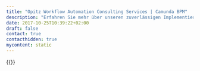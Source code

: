 ```yaml
---
title: "Opitz Workflow Automation Consulting Services | Camunda BPM"
description: "Erfahren Sie mehr über unseren zuverlässigen Implementierungspartner Opitz Consulting. Camunda ist der Marktführer für Workflow-Automatisierung und Geschäftsprozessmanagement. Holen Sie sich heute Ihre 30-Tage-Testversion."
date: 2017-10-25T10:39:22+02:00
draft: false
contact: true
contacthidden: true
mycontent: static
---
```

{{<partner-single
company="Opitz Consulting Deutschland GmbH"
type="si"
website="http://www.opitz-consulting.de/"
countrycode="DE"
city="Gummersbach"
description="<p>Bessere Datenqualit&auml;t, Vermeidung von Medienbr&uuml;chen, hohe Skalierbarkeit k&uuml;rze Time-2-Market Zyklen sowie fortlaufende Optimierungen sind die Zielgr&ouml;&szlig;e f&uuml;r Gesch&auml;ftsprozesse.&nbsp;<br />Wir unterst&uuml;tzen Sie bei der &Uuml;berf&uuml;hrung fachlicher Problemstellungen in ausf&uuml;hrbare Wertsch&ouml;pfungsketten. Gemeinsam mit Ihnen erarbeiten wir L&ouml;sungen, angefangen bei den unternehmensspezifischen Anforderungen, der Konzeption und Modellierung mittels BPMN 2.0 bis hin zur Implementierung der automatisierten BPM-L&ouml;sung, eingebettet in die leichtgewichtige Process Engine von Camunda.<br />Unsere ma&szlig;geschneiderten L&ouml;sungen erstrecken sich von der Abl&ouml;sung manueller Abl&auml;ufe &uuml;ber optimierte Workflows bis hin zur Umsetzung schwach strukturierter Prozesse (ACM).<br />Unser Leistungsangebot:<br />+ Integrations- und BPM-Strategien<br />+ Architekturberatung und Systemarchitektur<br />+ Nutzwertanalyse zur Plattformauswahl<br />+ Umsetzung von Piloten zur Technologie-Evaluierung<br />+ Durchf&uuml;hrung von Integrations- und Prozessautomatisierungsprojekten (inkl. UI)<br />+ Cloud Integration und BPM aus der Cloud<br />+ Optimierung des Entwicklungsprozesses durch agile Ans&auml;tze, Continuous Delivery &nbsp;und Testautomatisierung<br />+ Coaching<br />+ Wartung und Weiterentwicklung Ihrer individuellen Camunda-Applikation &uuml;ber Managed Services Applications (OC|MSA&reg;)</p>"
siregion="dach"
level="certified"
logo="//images.ctfassets.net/vpidbgnakfvf/2SNYVVEE1iUywMq8WGGUKu/799eebeeac8bd1674d24c3844dab9065/OpitzConsultingDeutschlandGmbH.png">}}